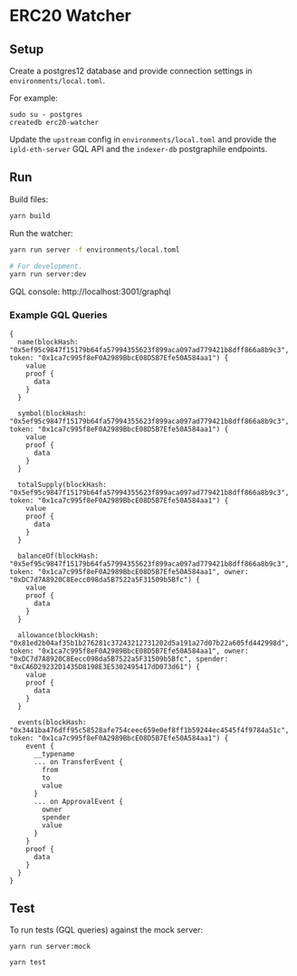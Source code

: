 # ERC20 Watcher

## Setup

Create a postgres12 database and provide connection settings in `environments/local.toml`.

For example:

```
sudo su - postgres
createdb erc20-watcher
```

Update the `upstream` config in `environments/local.toml` and provide the `ipld-eth-server` GQL API and the `indexer-db` postgraphile endpoints.

## Run

Build files:

```bash
yarn build
```

Run the watcher:

```bash
yarn run server -f environments/local.toml

# For development.
yarn run server:dev
```

GQL console: http://localhost:3001/graphql

### Example GQL Queries

```text
{
  name(blockHash: "0x5ef95c9847f15179b64fa57994355623f899aca097ad779421b8dff866a8b9c3", token: "0x1ca7c995f8eF0A2989BbcE08D5B7Efe50A584aa1") {
    value
    proof {
      data
    }
  }

  symbol(blockHash: "0x5ef95c9847f15179b64fa57994355623f899aca097ad779421b8dff866a8b9c3", token: "0x1ca7c995f8eF0A2989BbcE08D5B7Efe50A584aa1") {
    value
    proof {
      data
    }
  }

  totalSupply(blockHash: "0x5ef95c9847f15179b64fa57994355623f899aca097ad779421b8dff866a8b9c3", token: "0x1ca7c995f8eF0A2989BbcE08D5B7Efe50A584aa1") {
    value
    proof {
      data
    }
  }

  balanceOf(blockHash: "0x5ef95c9847f15179b64fa57994355623f899aca097ad779421b8dff866a8b9c3", token: "0x1ca7c995f8eF0A2989BbcE08D5B7Efe50A584aa1", owner: "0xDC7d7A8920C8Eecc098da5B7522a5F31509b5Bfc") {
    value
    proof {
      data
    }
  }

  allowance(blockHash: "0x81ed2b04af35b1b276281c37243212731202d5a191a27d07b22a605fd442998d", token: "0x1ca7c995f8eF0A2989BbcE08D5B7Efe50A584aa1", owner: "0xDC7d7A8920C8Eecc098da5B7522a5F31509b5Bfc", spender: "0xCA6D29232D1435D8198E3E5302495417dD073d61") {
    value
    proof {
      data
    }
  }

  events(blockHash: "0x3441ba476dff95c58528afe754ceec659e0ef8ff1b59244ec4545f4f9784a51c", token: "0x1ca7c995f8eF0A2989BbcE08D5B7Efe50A584aa1") {
    event {
      __typename
      ... on TransferEvent {
        from
        to
        value
      }
      ... on ApprovalEvent {
        owner
        spender
        value
      }
    }
    proof {
      data
    }
  }
}

```

## Test

To run tests (GQL queries) against the mock server:

```
yarn run server:mock
```

```bash
yarn test
```
